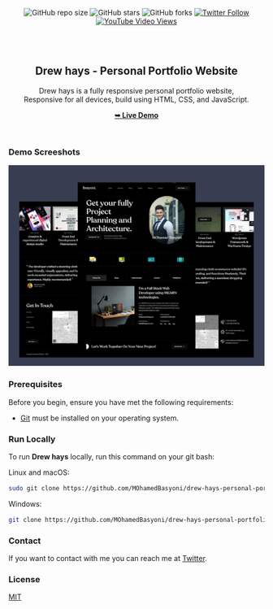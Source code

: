 <div align="center">
  
  ![GitHub repo size](https://img.shields.io/github/repo-size/MOhamedBasyoni/drew-hays-personal-portfolio)
  ![GitHub stars](https://img.shields.io/github/stars/MOhamedBasyoni/drew-hays-personal-portfolio?style=social)
  ![GitHub forks](https://img.shields.io/github/forks/MOhamedBasyoni/drew-hays-personal-portfolio?style=social)
[![Twitter Follow](https://img.shields.io/twitter/follow/MOhamedBasyoni_?style=social)](https://twitter.com/intent/follow?screen_name=MOhamedBasyoni_)
  [![YouTube Video Views](https://img.shields.io/youtube/views/lzledoZLFBQ?style=social)](https://youtu.be/lzledoZLFBQ)

  <br />
  <br />

  <h2 align="center">Drew hays - Personal Portfolio Website</h2>

  Drew hays is a fully responsive personal portfolio website, <br />Responsive for all devices, build using HTML, CSS, and JavaScript.

  <a href="https://MOhamedBasyoni.github.io/drew-hays-personal-portfolio/"><strong>➥ Live Demo</strong></a>

</div>

<br />

### Demo Screeshots

![Drew hays Desktop Demo](./readme-images/desktop.png "Desktop Demo")

### Prerequisites

Before you begin, ensure you have met the following requirements:

* [Git](https://git-scm.com/downloads "Download Git") must be installed on your operating system.

### Run Locally

To run **Drew hays** locally, run this command on your git bash:

Linux and macOS:

```bash
sudo git clone https://github.com/MOhamedBasyoni/drew-hays-personal-portfolio.git
```

Windows:

```bash
git clone https://github.com/MOhamedBasyoni/drew-hays-personal-portfolio.git
```

### Contact

If you want to contact with me you can reach me at [Twitter](https://www.twitter.com/MOhamedBasyoni).

### License

[MIT](https://choosealicense.com/licenses/mit/)
